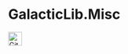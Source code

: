 # GalacticLib.Misc

<img 
	height=28 
	alt="GitHub Workflow Status" 
	src="https://img.shields.io/github/workflow/status/Galacticai/GalacticLib.Misc/.NET?label=Build&labelColor=white&logo=dotnet&logoColor=512BD4" 
/>
